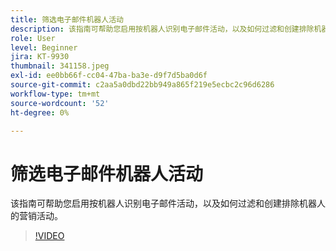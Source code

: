 ```yaml
---
title: 筛选电子邮件机器人活动
description: 该指南可帮助您启用按机器人识别电子邮件活动，以及如何过滤和创建排除机器人的营销活动。
role: User
level: Beginner
jira: KT-9930
thumbnail: 341158.jpeg
exl-id: ee0bb66f-cc04-47ba-ba3e-d9f7d5ba0d6f
source-git-commit: c2aa5a0dbd22bb949a865f219e5ecbc2c96d6286
workflow-type: tm+mt
source-wordcount: '52'
ht-degree: 0%

---
```


# 筛选电子邮件机器人活动

该指南可帮助您启用按机器人识别电子邮件活动，以及如何过滤和创建排除机器人的营销活动。

>[!VIDEO](https://video.tv.adobe.com/v/341158/?quality=12&learn=on)
